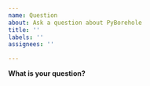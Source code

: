 ```yaml
---
name: Question
about: Ask a question about PyBorehole
title: ''
labels: ''
assignees: ''

---
```


**What is your question?**
